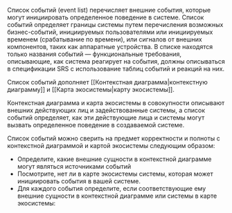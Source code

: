 Список  событий  (event  list)  перечисляет  внешние  события,  которые  могут инициировать определенное поведение в системе. Список событий определяет  границы  системы  путем  перечисления  возможных  бизнес-событий, инициируемых пользователями или инициируемых временем (срабатывание по времени), или сигналов от внешних компонентов, таких как аппаратные устройства. В списке находятся только названия событий — функциональные требования, описывающие, как система реагирует на события, должны 
описываться в спецификации SRS с использование таблиц событий и  реакций на них. 

Список  событий  дополняет [[Контекстная диаграмма|контекстную  диаграмму]] и [[Карта экосистемы|карту экосистемы]]. 

Контекстная диаграмма и карта экосистемы в совокупности описывают внешних действующих лиц и задействованные системы, а список событий определяет, как эти действующие лица и системы могут вызвать определенное поведение в создаваемой системе. 

Список событий можно сверить на предмет корректности и полноты с контекстной диаграммой и картой экосистемы следующим образом:
- Определите, какие внешние сущности в контекстной диаграмме могут являться источниками событий
- Посмотрите, нет ли в карте экосистемы системы, которая может инициировать события в вашей системе.
- Для  каждого  события  определите,  если  соответствующие  ему  внешние сущности в контекстной диаграмме или системы в карте экосистемы: